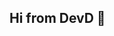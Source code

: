 ## Hi from DevD 👋

<!--
**devikaps/devikaps** is a ✨ _special_ ✨ repository because its `README.md` (this file) appears on your GitHub profile.

Here are some ideas to get you started:

- 🔭 I’m currently working on my assignments
- 🌱 I’m currently learning Masters In AI from RMIT
- 👯 I’m looking to collaborate on an exciting project
- 🤔 I’m looking for help with finding a part time
- 💬 Ask me about anything technical
- 📫 How to reach me: dpsdevs@gmail.com
- 😄 Pronouns: She/Her
- ⚡ Fun fact: 40yrs and still feeling i'm 20 😄 i love my life
-->
